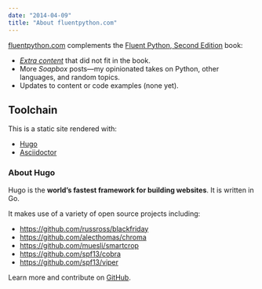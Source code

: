 ```yaml
---
date: "2014-04-09"
title: "About fluentpython.com"
---
```


[fluentpython.com](https://fluentpython.com) complements the [Fluent Python, Second Edition](https://learning.oreilly.com/library/view/fluent-python-2nd/9781492056348/) book:

* [_Extra content_](/extra/) that did not fit in the book.
* More _Soapbox_ posts—my opinionated takes on Python, other languages, and random topics.
* Updates to content or code examples (none yet).


## Toolchain

This is a static site rendered with:

* [Hugo](https://gohugo.io/)
* [Asciidoctor](https://asciidoctor.org/)

### About Hugo

Hugo is the **world’s fastest framework for building websites**. It is written in Go.

It makes use of a variety of open source projects including:

* https://github.com/russross/blackfriday
* https://github.com/alecthomas/chroma
* https://github.com/muesli/smartcrop
* https://github.com/spf13/cobra
* https://github.com/spf13/viper

Learn more and contribute on [GitHub](https://github.com/gohugoio).
